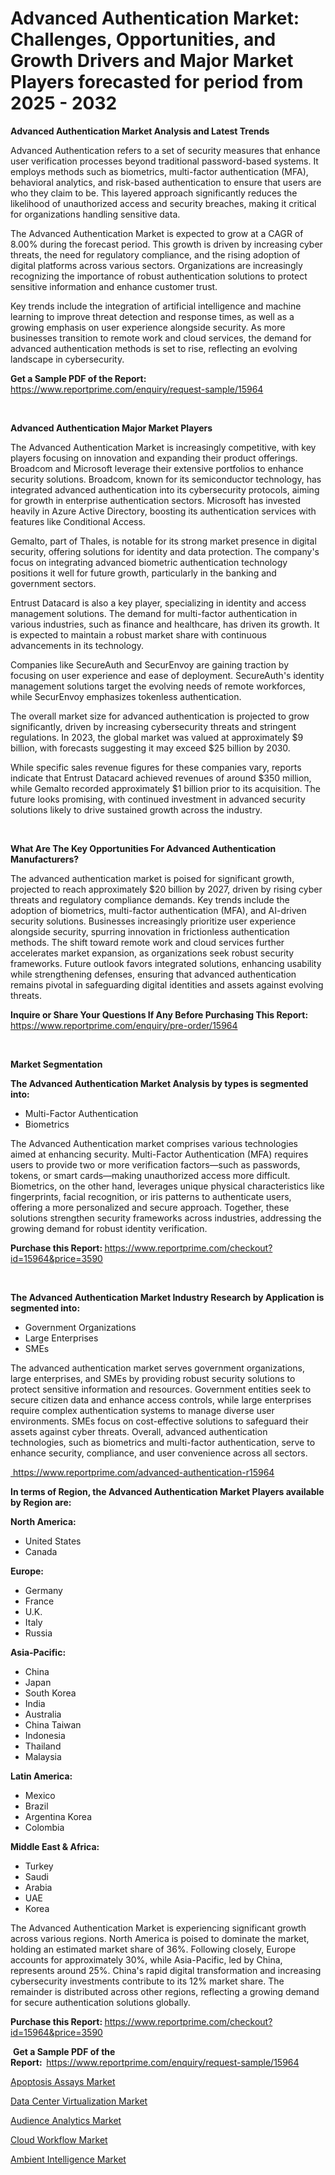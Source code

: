 <p><h1>Advanced Authentication Market: Challenges, Opportunities, and Growth Drivers and Major Market Players forecasted for period from 2025 - 2032</h1></p><p><strong>Advanced Authentication Market Analysis and Latest Trends</strong></p>
<p><p>Advanced Authentication refers to a set of security measures that enhance user verification processes beyond traditional password-based systems. It employs methods such as biometrics, multi-factor authentication (MFA), behavioral analytics, and risk-based authentication to ensure that users are who they claim to be. This layered approach significantly reduces the likelihood of unauthorized access and security breaches, making it critical for organizations handling sensitive data.</p><p>The Advanced Authentication Market is expected to grow at a CAGR of 8.00% during the forecast period. This growth is driven by increasing cyber threats, the need for regulatory compliance, and the rising adoption of digital platforms across various sectors. Organizations are increasingly recognizing the importance of robust authentication solutions to protect sensitive information and enhance customer trust. </p><p>Key trends include the integration of artificial intelligence and machine learning to improve threat detection and response times, as well as a growing emphasis on user experience alongside security. As more businesses transition to remote work and cloud services, the demand for advanced authentication methods is set to rise, reflecting an evolving landscape in cybersecurity.</p></p>
<p><strong>Get a Sample PDF of the Report:&nbsp;</strong> <a href="https://www.reportprime.com/enquiry/request-sample/15964?utm_campaign=34&utm_medium=2&utm_source=Github&utm_content=ia&utm_term=20032025&utm_id=advanced-authentication">https://www.reportprime.com/enquiry/request-sample/15964</a></p>
<p>&nbsp;</p>
<p><strong>Advanced Authentication Major Market Players</strong></p>
<p><p>The Advanced Authentication Market is increasingly competitive, with key players focusing on innovation and expanding their product offerings. Broadcom and Microsoft leverage their extensive portfolios to enhance security solutions. Broadcom, known for its semiconductor technology, has integrated advanced authentication into its cybersecurity protocols, aiming for growth in enterprise authentication sectors. Microsoft has invested heavily in Azure Active Directory, boosting its authentication services with features like Conditional Access.</p><p>Gemalto, part of Thales, is notable for its strong market presence in digital security, offering solutions for identity and data protection. The company's focus on integrating advanced biometric authentication technology positions it well for future growth, particularly in the banking and government sectors. </p><p>Entrust Datacard is also a key player, specializing in identity and access management solutions. The demand for multi-factor authentication in various industries, such as finance and healthcare, has driven its growth. It is expected to maintain a robust market share with continuous advancements in its technology.</p><p>Companies like SecureAuth and SecurEnvoy are gaining traction by focusing on user experience and ease of deployment. SecureAuth's identity management solutions target the evolving needs of remote workforces, while SecurEnvoy emphasizes tokenless authentication.</p><p>The overall market size for advanced authentication is projected to grow significantly, driven by increasing cybersecurity threats and stringent regulations. In 2023, the global market was valued at approximately $9 billion, with forecasts suggesting it may exceed $25 billion by 2030.</p><p>While specific sales revenue figures for these companies vary, reports indicate that Entrust Datacard achieved revenues of around $350 million, while Gemalto recorded approximately $1 billion prior to its acquisition. The future looks promising, with continued investment in advanced security solutions likely to drive sustained growth across the industry.</p></p>
<p>&nbsp;</p>
<p><strong>What Are The Key Opportunities For Advanced Authentication Manufacturers?</strong></p>
<p><p>The advanced authentication market is poised for significant growth, projected to reach approximately $20 billion by 2027, driven by rising cyber threats and regulatory compliance demands. Key trends include the adoption of biometrics, multi-factor authentication (MFA), and AI-driven security solutions. Businesses increasingly prioritize user experience alongside security, spurring innovation in frictionless authentication methods. The shift toward remote work and cloud services further accelerates market expansion, as organizations seek robust security frameworks. Future outlook favors integrated solutions, enhancing usability while strengthening defenses, ensuring that advanced authentication remains pivotal in safeguarding digital identities and assets against evolving threats.</p></p>
<p><strong>Inquire or Share Your Questions If Any Before Purchasing This Report:</strong> <a href="https://www.reportprime.com/enquiry/pre-order/15964?utm_campaign=34&utm_medium=2&utm_source=Github&utm_content=ia&utm_term=20032025&utm_id=advanced-authentication">https://www.reportprime.com/enquiry/pre-order/15964</a></p>
<p>&nbsp;</p>
<p><strong>Market Segmentation</strong></p>
<p><strong>The Advanced Authentication Market Analysis by types is segmented into:</strong></p>
<p><ul><li>Multi-Factor Authentication</li><li>Biometrics</li></ul></p>
<p><p>The Advanced Authentication market comprises various technologies aimed at enhancing security. Multi-Factor Authentication (MFA) requires users to provide two or more verification factors—such as passwords, tokens, or smart cards—making unauthorized access more difficult. Biometrics, on the other hand, leverages unique physical characteristics like fingerprints, facial recognition, or iris patterns to authenticate users, offering a more personalized and secure approach. Together, these solutions strengthen security frameworks across industries, addressing the growing demand for robust identity verification.</p></p>
<p><strong>Purchase this Report:&nbsp;</strong><a href="https://www.reportprime.com/checkout?id=15964&price=3590&utm_campaign=34&utm_medium=2&utm_source=Github&utm_content=ia&utm_term=20032025&utm_id=advanced-authentication">https://www.reportprime.com/checkout?id=15964&price=3590</a></p>
<p>&nbsp;</p>
<p><strong>The Advanced Authentication Market Industry Research by Application is segmented into:</strong></p>
<p><ul><li>Government Organizations</li><li>Large Enterprises</li><li>SMEs</li></ul></p>
<p><p>The advanced authentication market serves government organizations, large enterprises, and SMEs by providing robust security solutions to protect sensitive information and resources. Government entities seek to secure citizen data and enhance access controls, while large enterprises require complex authentication systems to manage diverse user environments. SMEs focus on cost-effective solutions to safeguard their assets against cyber threats. Overall, advanced authentication technologies, such as biometrics and multi-factor authentication, serve to enhance security, compliance, and user convenience across all sectors.</p></p>
<p><a href="https://www.reportprime.com/advanced-authentication-r15964?utm_campaign=34&utm_medium=2&utm_source=Github&utm_content=ia&utm_term=20032025&utm_id=advanced-authentication">&nbsp;https://www.reportprime.com/advanced-authentication-r15964</a></p>
<p><strong>In terms of Region, the Advanced Authentication Market Players available by Region are:</strong></p>
<p>
    <p> <strong> North America: </strong>
        <ul>
            <li>United States</li>
            <li>Canada</li>
        </ul>
        </p> 
    <p> <strong> Europe: </strong>
        <ul>
            <li>Germany</li>
            <li>France</li>
            <li>U.K.</li>
            <li>Italy</li>
            <li>Russia</li>
        </ul>
        </p> 
    <p> <strong> Asia-Pacific: </strong>
        <ul>
            <li>China</li>
            <li>Japan</li>
            <li>South Korea</li>
            <li>India</li>
            <li>Australia</li>
            <li>China Taiwan</li>
            <li>Indonesia</li>
            <li>Thailand</li>
            <li>Malaysia</li>
        </ul>
        </p> 
    <p> <strong> Latin America: </strong>
        <ul>
            <li>Mexico</li>
            <li>Brazil</li>
            <li>Argentina Korea</li>
            <li>Colombia</li>
        </ul>
        </p> 
    <p> <strong> Middle East & Africa: </strong>
        <ul>
            <li>Turkey</li>
            <li>Saudi</li>
            <li>Arabia</li>
            <li>UAE</li>
            <li>Korea</li>
        </ul>
    </p>
    </p>
<p><p>The Advanced Authentication Market is experiencing significant growth across various regions. North America is poised to dominate the market, holding an estimated market share of 36%. Following closely, Europe accounts for approximately 30%, while Asia-Pacific, led by China, represents around 25%. China's rapid digital transformation and increasing cybersecurity investments contribute to its 12% market share. The remainder is distributed across other regions, reflecting a growing demand for secure authentication solutions globally.</p></p>
<p><strong>Purchase this Report: </strong><a href="https://www.reportprime.com/checkout?id=15964&price=3590&utm_campaign=34&utm_medium=2&utm_source=Github&utm_content=ia&utm_term=20032025&utm_id=advanced-authentication">https://www.reportprime.com/checkout?id=15964&price=3590</a></p>
<p>&nbsp;<strong>Get a Sample PDF of the Report:&nbsp;&nbsp;</strong><a href="https://www.reportprime.com/enquiry/request-sample/15964?utm_campaign=34&utm_medium=2&utm_source=Github&utm_content=ia&utm_term=20032025&utm_id=advanced-authentication">https://www.reportprime.com/enquiry/request-sample/15964</a></p>
<p><strong></strong></p>
<p><p><a href="https://github.com/XavierTyler76/Market-Research-Report-List-1/blob/main/apoptosis-assays-market.md?utm_campaign=34&utm_medium=2&utm_source=Github&utm_content=ia&utm_term=20032025&utm_id=advanced-authentication">Apoptosis Assays Market</a></p><p><a href="https://github.com/mookiesville/Market-Research-Report-List-1/blob/main/data-center-virtualization-market.md?utm_campaign=34&utm_medium=2&utm_source=Github&utm_content=ia&utm_term=20032025&utm_id=advanced-authentication">Data Center Virtualization Market</a></p><p><a href="https://github.com/castoriffic/Market-Research-Report-List-6/blob/main/audience-analytics-market.md?utm_campaign=34&utm_medium=2&utm_source=Github&utm_content=ia&utm_term=20032025&utm_id=advanced-authentication">Audience Analytics Market</a></p><p><a href="https://github.com/marlanamarvn/Market-Research-Report-List-1/blob/main/cloud-workflow-market.md?utm_campaign=34&utm_medium=2&utm_source=Github&utm_content=ia&utm_term=20032025&utm_id=advanced-authentication">Cloud Workflow Market</a></p><p><a href="https://github.com/willjis/Market-Research-Report-List-1/blob/main/ambient-intelligence-market.md?utm_campaign=34&utm_medium=2&utm_source=Github&utm_content=ia&utm_term=20032025&utm_id=advanced-authentication">Ambient Intelligence Market</a></p></p>